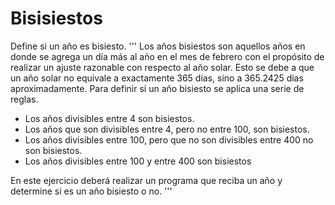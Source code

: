 # Bisisiestos
Define si un año es bisiesto.
'''
Los años bisiestos son aquellos años en donde se agrega un día más al año en el mes de febrero con el propósito de realizar 
un ajuste razonable con respecto al año solar. Esto se debe a que un año solar no equivale a exactamente 365 días, 
sino a 365.2425 días aproximadamente. Para definir si un año bisiesto se aplica una serie de reglas.


- Los años divisibles entre 4 son bisiestos.
- Los años que son divisibles entre 4, pero no entre 100, son bisiestos.
- Los años divisibles entre 100, pero que no son divisibles entre 400 no son bisiestos.
- Los años divisibles entre 100 y entre 400 son bisiestos

En este ejercicio deberá realizar un programa que reciba un año y determine si es un año bisiesto o no.
'''
